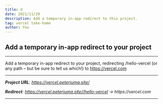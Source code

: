 ```yaml
---
title: d
date: 2021/11/29
description: Add a temporary in-app redirect to this project.
tag: vercel take-home
author: You
---
```



## Add a temporary in-app redirect to your project

---

Add a temporary in-app redirect to your project, redirecting /hello-vercel (or any path – but be sure to tell us which!) to https://vercel.com

---

_**Project URL**: https://vercel.peterjuma.site/_

_**Redirect**: https://vercel.peterjuma.site//hello-vercel → https://vercel.com_

---
